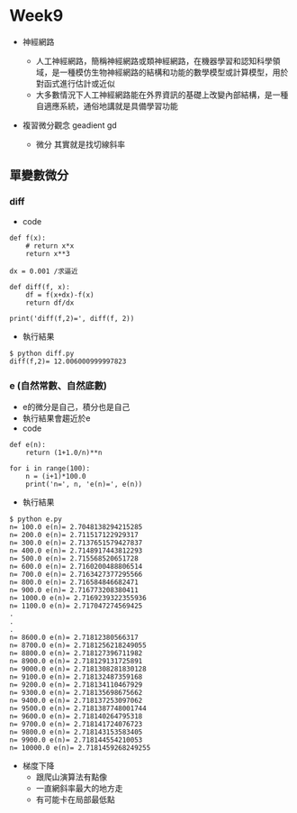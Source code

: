 # Week9
* 神經網路
   * 人工神經網路，簡稱神經網路或類神經網路，在機器學習和認知科學領域，是一種模仿生物神經網路的結構和功能的數學模型或計算模型，用於對函式進行估計或近似
   * 大多數情況下人工神經網路能在外界資訊的基礎上改變內部結構，是一種自適應系統，通俗地講就是具備學習功能

* 複習微分觀念 geadient gd
   * 微分 其實就是找切線斜率

## 單變數微分
### diff
* code
```
def f(x):
    # return x*x
    return x**3

dx = 0.001 /求逼近

def diff(f, x):
    df = f(x+dx)-f(x)
    return df/dx

print('diff(f,2)=', diff(f, 2))
```
* 執行結果
```
$ python diff.py
diff(f,2)= 12.006000999997823
```
### e (自然常數、自然底數)
* e的微分是自己，積分也是自己
* 執行結果會趨近於e
* code
```
def e(n):
	return (1+1.0/n)**n

for i in range(100):
	n = (i+1)*100.0
	print('n=', n, 'e(n)=', e(n))
```
* 執行結果
```
$ python e.py
n= 100.0 e(n)= 2.7048138294215285
n= 200.0 e(n)= 2.711517122929317
n= 300.0 e(n)= 2.7137651579427837
n= 400.0 e(n)= 2.7148917443812293
n= 500.0 e(n)= 2.715568520651728
n= 600.0 e(n)= 2.7160200488806514
n= 700.0 e(n)= 2.7163427377295566
n= 800.0 e(n)= 2.716584846682471
n= 900.0 e(n)= 2.716773208380411
n= 1000.0 e(n)= 2.7169239322355936
n= 1100.0 e(n)= 2.717047274569425
.
.
.
n= 8600.0 e(n)= 2.71812380566317
n= 8700.0 e(n)= 2.7181256218249055
n= 8800.0 e(n)= 2.718127396711982
n= 8900.0 e(n)= 2.718129131725891
n= 9000.0 e(n)= 2.7181308281830128
n= 9100.0 e(n)= 2.718132487359168
n= 9200.0 e(n)= 2.718134110467929
n= 9300.0 e(n)= 2.718135698675662
n= 9400.0 e(n)= 2.718137253097062
n= 9500.0 e(n)= 2.7181387748001744
n= 9600.0 e(n)= 2.718140264795318
n= 9700.0 e(n)= 2.718141724076723
n= 9800.0 e(n)= 2.718143153583405
n= 9900.0 e(n)= 2.718144554210053
n= 10000.0 e(n)= 2.7181459268249255
```

* 梯度下降
   * 跟爬山演算法有點像
   * 一直網斜率最大的地方走
   * 有可能卡在局部最低點